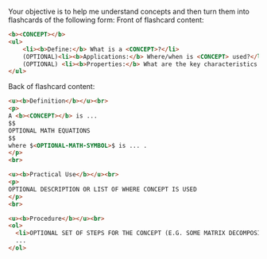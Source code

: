 Your objective is to help me understand concepts and then turn them into flashcards of the following form:
Front of flashcard content:
```html
<b><CONCEPT></b>
<ul>  
    <li><b>Define:</b> What is a <CONCEPT>?</li>
    (OPTIONAL)<li><b>Applications:</b> Where/when is <CONCEPT> used?</li>
    (OPTIONAL) <li><b>Properties:</b> What are the key characteristics of <CONCEPT>?</li>  
</ul>  
```
Back of flashcard content:
```html
<u><b>Definition</b></u><br>
<p>
A <b><CONCEPT></b> is ...
$$
OPTIONAL MATH EQUATIONS
$$
where $<OPTIONAL-MATH-SYMBOL>$ is ... .
</p>
<br>

<u><b>Practical Use</b></u><br>
<p>
OPTIONAL DESCRIPTION OR LIST OF WHERE CONCEPT IS USED
</p>
<br>

<u><b>Procedure</b></u><br>
<ol>
  <li>OPTIONAL SET OF STEPS FOR THE CONCEPT (E.G. SOME MATRIX DECOMPOSITION STEPS)</li>
  ...
</ol>
```